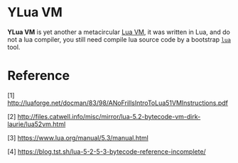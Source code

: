 # YLua VM 
**YLua VM** is yet another a metacircular [Lua VM](https://codeload.github.com/lua/lua/tar.gz/v5.3.0), it was written in Lua, and do not a lua compiler, you still need compile lua source code by a bootstrap [`lua`](https://www.lua.org/download.html) tool.

# Reference
[1] http://luaforge.net/docman/83/98/ANoFrillsIntroToLua51VMInstructions.pdf

[2] http://files.catwell.info/misc/mirror/lua-5.2-bytecode-vm-dirk-laurie/lua52vm.html

[3] https://www.lua.org/manual/5.3/manual.html

[4] https://blog.tst.sh/lua-5-2-5-3-bytecode-reference-incomplete/